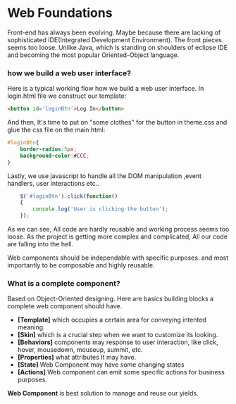 # Web Foundations

Front-end has always been evolving. Maybe because there are lacking of sophisticated IDE(Integrated Development Environment).
The front pieces seems too loose. Unlike Java, which is standing on shoulders of eclipse IDE and becoming the most popular Oriented-Object language.

### how we build a web user interface?

Here is a typical working flow how we build a web user interface. In login.html file we construct our template:
```html
<button id='loginBtn'>Log In</button>
```
And then, It's time to put on "some clothes" for the button in theme.css and glue the css file on the main html:
```css
#loginBtn{
    border-radius:5px;
    background-color:#CCC;
}
```
Lastly, we use javascript to handle all the DOM manipulation ,event handlers, user interactions etc..
```javascript
    $('#loginBtn').click(function()
    {
        console.log('User is clicking the button');
    });
```

As we can see, All code are hardly reusable and working process seems too loose. As the project is getting more complex and complicated, All our code are falling into the hell.

Web components should be independable with specific purposes. and most importantly to be composable and highly reusable.

### What is a complete component?

Based on Object-Oriented designing. Here are basics building blocks a complete web component should have.

* **[Template]** which occupies a certain area for conveying intented meaning.
* **[Skin]** which is a crucial step when we want to customize its looking.
* **[Behaviors]** components may response to user interaction, like click, hover, mousedown, mouseup, summit, etc.
* **[Properties]** what attributes It may have.
* **[State]** Web Component may have some changing states 
* **[Actions]** Web component can emit some specific actions for business purposes.

**Web Component** is best solution to manage and reuse our yields.

